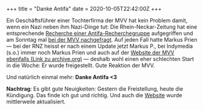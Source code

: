 +++
title = "Danke Antifa"
date = 2020-10-05T22:42:00Z
+++

Ein Geschäftsführer einer Tochterfirma der MVV hat kein Problem damit, wenn ein Nazi neben ihm Nazi-Dinge tut: Die Rhein-Neckar-Zeitung hat eine entsprechende [Recherche einer Antifa-Recherchegruppe](https://de.indymedia.org/node/106881) aufgegriffen und am Sonntag mal [bei der MVV nachgefragt](https://www.rnz.de/nachrichten/heidelberg_artikel,-hitlergruss-im-normannia-haus-geschaeftsfuehrer-der-mvv-regioplan-freigestellt-update-_arid,559422.html). Auf jeden Fall hatte Markus Prien — bei der RNZ heisst er nach einem Update jetzt Markus P., bei Indymedia (s.o.) immer noch Markus Prien und auch auf der [Website der MVV ebenfalls (Link zu archive.org)](https://web.archive.org/web/20191209064416/https://www.mvv.de/de/ueber-uns/unternehmensgruppe/mvv-regioplan/geschaeftsfuehrung) — deshalb wohl einen eher schlechten Start in die Woche: Er wurde freigestellt. Gute Reaktion der MVV.

Und natürlich einmal mehr: **Danke Antifa <3**

**Nachtrag**: Es gibt gute Neuigkeiten: Gestern die Freistellung, heute die Kündigung. Das finde ich gut und richtig. Und auch die [Website](https://www.mvv.de/de/ueber-uns/unternehmensgruppe/mvv-regioplan/geschaeftsfuehrung) wurde mittlerweile aktualisiert.